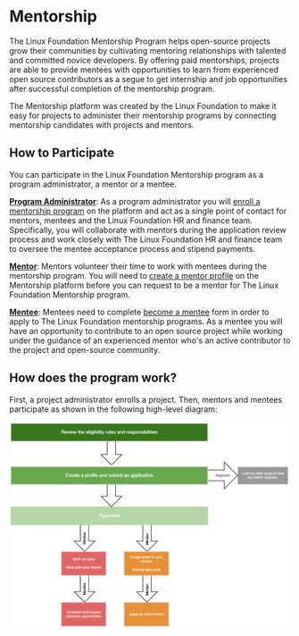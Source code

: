 # Mentorship

The Linux Foundation Mentorship Program helps open-source projects grow their communities by cultivating mentoring relationships with talented and committed novice developers. By offering paid mentorships, projects are able to provide mentees with opportunities to learn from experienced open source contributors as a segue to get internship and job opportunities after successful completion of the mentorship program. 

The Mentorship platform was created by the Linux Foundation to make it easy for projects to administer their mentorship programs by connecting mentorship candidates with projects and mentors.

## How to Participate <a id="CommunityBridgeMentorship-HowtoParticipate"></a>

You can participate in the Linux Foundation Mentorship program as a program administrator, a mentor or a mentee. 

[**Program Administrator**](administrators/): As a program administrator you will [enroll a mentorship program](administrators/enroll-your-project/) on the platform and act as a single point of contact for mentors, mentees and the Linux Foundation HR and finance team. Specifically, you will collaborate with mentors during the application review process and work closely with The Linux Foundation HR and finance team to oversee the mentee acceptance process and stipend payments.

[**Mentor**](mentors/): Mentors volunteer their time to work with mentees during the mentorship program. You will need to [create a mentor profile](mentors/become-a-mentor/create-a-mentor-profile.md) on the Mentorship platform before you can request to be a mentor for The Linux Foundation Mentorship program. 

[**Mentee**](mentees/): Mentees need to complete [become a mentee](mentees/become-a-mentee/) form in order to apply to The Linux Foundation mentorship programs. As a mentee you will have an opportunity to contribute to an open source project while working under the guidance of an experienced mentor who's an active contributor to the project and open-source community.

## How does the program work? <a id="CommunityBridgeMentorship-HowDoesitWork?"></a>

First, a project administrator enrolls a project. Then, mentors and mentees participate as shown in the following high-level diagram:

![](../../.gitbook/assets/how-mentorship-works.png)

